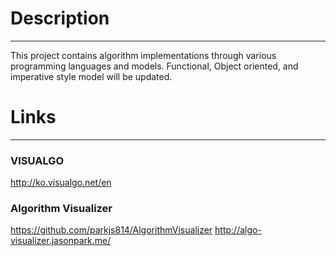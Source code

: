 # Description
-------
This project contains algorithm implementations through various programming languages and models. Functional, Object oriented, and imperative style model will be updated.

# Links
-------
### VISUALGO
http://ko.visualgo.net/en
### Algorithm Visualizer
https://github.com/parkjs814/AlgorithmVisualizer
http://algo-visualizer.jasonpark.me/

